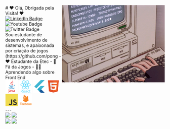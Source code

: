 <img src = "transferir (1).gif" width = "325px" align = "right">
#  ❤ Olá, Obrigada pela Visita! ❤
<div id="emblemas">
  <a href = "https://github.com/risoflorais">
    <img src="https://img.shields.io/badge/LinkedIn-blue?style=for-the-badge&logo=linkedin&logoColor=white" alt="LinkedIn Badge"/>
  </a>
  <img src="https://img.shields.io/badge/YouTube-red?style=for-the-badge&logo=youtube&logoColor=white" alt="Youtube Badge"/>
  <img src="https://img.shields.io/badge/Twitter-blue?style=for-the-badge&logo=twitter&logoColor=white" alt="Twitter Badge"/>
</div>
Sou estudante de desenvolvimento de sistemas, e apaixonada por criação de jogos (https://github.com/pong
- ❤ Estudante da Etec 
- 💙 Fã da Jogos
- 👩‍💻 Aprendendo algo sobre Front End
<div>
  <img src="https://github.com/devicons/devicon/blob/master/icons/java/java-original-wordmark.svg" title="Java" alt="Java" width="40" height= "40"/>  
  <img src="https://github.com/devicons/devicon/blob/master/icons/react/react-original-wordmark.svg" title="React" alt="React" width="40" height= "40"/>  
  <img src="https://github.com/devicons/devicon/blob/master/icons/flutter/flutter-original.svg" title="Flutter" alt="Flutter" width="40" height="40 "/>  
  <img src="https://github.com/devicons/devicon/blob/master/icons/html5/html5-original.svg" title="HTML5" alt="HTML" width="40" height="40 "/>  
  <img src="https://github.com/devicons/devicon/blob/master/icons/javascript/javascript-original.svg" title="JavaScript" alt="JavaScript" width="40" height="40 "/>  
  <img src="https://github.com/devicons/devicon/blob/master/icons/firebase/firebase-plain-wordmark.svg" title="Firebase" alt="Firebase" width="40" height= "40"/>  
</div>
---


<div alinhar = " centro ">
<img src="https://github-readme-stats.vercel.app/api/top-langs/?username=risoflorais&show_icons=true&theme= radical &count_private=true"/>
<img src="https://github-readme-stats.vercel.app/api?username=risoflorais&show_icons=true&show_icons=true&theme= radical &count_private=true" />
<div alinhar = " esquerda ">
<img height = "200em" src="https://github-readme-stats.vercel.app/api/top-langs/?username=risoflorais&show_icons=true&theme= bear &count_private=true"/>
<img height = "200em" src="https://github-readme-stats.vercel.app/api?username=risoflorais&show_icons=true&show_icons=true&theme= bear &count_private=true" />
</div>
